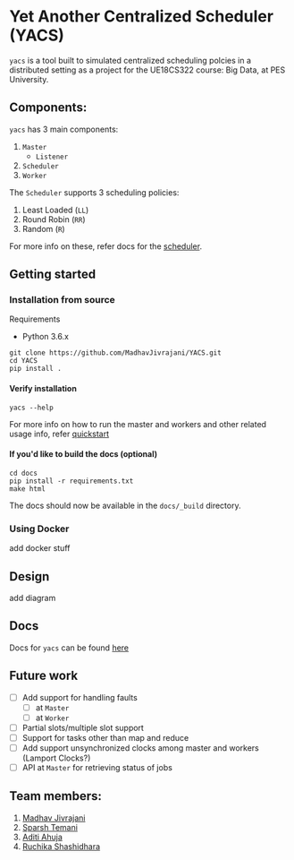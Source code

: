 # Yet Another Centralized Scheduler (YACS)

`yacs` is a tool built to simulated centralized scheduling polcies in a distributed setting as a project for the UE18CS322 course: Big Data, at PES University.  

## Components:
`yacs` has 3 main components:  
1. `Master`
	- `Listener`
2. `Scheduler`
3. `Worker`

The `Scheduler` supports 3 scheduling policies:
1. Least Loaded (`LL`)
2. Round Robin (`RR`)
3. Random (`R`)

For more info on these, refer docs for the [scheduler](https://yacs.readthedocs.io/en/latest/api.html#module-yacs.component.scheduler).

## Getting started

### Installation from source

Requirements
- Python 3.6.x

```
git clone https://github.com/MadhavJivrajani/YACS.git
cd YACS
pip install .
```

#### Verify installation
```
yacs --help
```

For more info on how to run the master and workers and other related usage info, refer [quickstart](https://yacs.readthedocs.io/en/latest/quickstart.html)

#### If you'd like to build the docs (optional)
```
cd docs
pip install -r requirements.txt
make html
```

The docs should now be available in the `docs/_build` directory.

### Using Docker 
add docker stuff

## Design

add diagram

## Docs
Docs for `yacs` can be found [here](https://yacs.readthedocs.io/en/latest/index.html)

## Future work
- [ ] Add support for handling faults
	- [ ] at `Master`
	- [ ] at `Worker`
- [ ] Partial slots/multiple slot support
- [ ] Support for tasks other than map and reduce
- [ ] Add support unsynchronized clocks among master and workers (Lamport Clocks?)
- [ ] API at `Master` for retrieving status of jobs

## Team members:
1. [Madhav Jivrajani](https://github.com/MadhavJivrajani)
2. [Sparsh Temani](https://github.com/temanisparsh)
3. [Aditi Ahuja](https://github.com/metonymic-smokey)
4. [Ruchika Shashidhara](https://github.com/RuchikaShashidhara)
